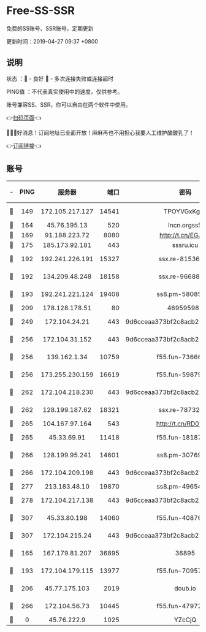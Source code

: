 # Free-SS-SSR

免费的SS账号、SSR账号，定期更新

更新时间：2019-04-27 09:37 +0800

## 说明

状态     ：🙂 - 良好 🙁 - 多次连接失败或连接超时

PING值   ：不代表真实使用中的速度，仅供参考。

账号兼容SS、SSR，你可以自由在两个软件中使用。

👉[扫码页面](https://liesauer.github.io/Free-SS-SSR/)👈

🎉🎉🎉好消息！订阅地址已全面开放！麻麻再也不用担心我要人工维护酸酸乳了！

👉[订阅链接](https://www.liesauer.net/yogurt/subscribe?ACCESS_TOKEN=DAYxR3mMaZAsaqUb)👈

## 账号

|-|PING|服务器|端口|密码|加密方式|区域|
|:----:|:----:|:-----:|-----:|:----:|:----:|:----:|
|🙂|149|172.105.217.127|14541|TPOYVGxKglpi|aes-256-cfb|JP|
|🙂|164|45.76.195.13|520|lncn.orgss5|rc4|JP|
|🙂|169|91.188.223.72|8080|http://t.cn/EGJIyrl|rc4-md5|RU|
|🙂|175|185.173.92.181|443|sssru.icu|rc4-md5|RU|
|🙂|192|192.241.226.191|15327|ssx.re-81536491|aes-256-cfb|US|
|🙂|192|134.209.48.248|18158|ssx.re-96688655|aes-256-cfb|US|
|🙂|193|192.241.221.124|19408|ss8.pm-58085751|aes-256-cfb|US|
|🙂|209|178.128.178.51|80|469595985|chacha20|US|
|🙂|249|172.104.24.21|443|9d6cceaa373bf2c8acb22e60b6a58be6|aes-256-cfb|US|
|🙂|256|172.104.31.152|443|9d6cceaa373bf2c8acb22e60b6a58be6|aes-256-cfb|US|
|🙂|256|139.162.1.34|10759|f55.fun-73666722|aes-256-cfb|SG|
|🙂|256|173.255.230.159|16619|f55.fun-59879054|aes-256-cfb|US|
|🙂|262|172.104.218.230|443|9d6cceaa373bf2c8acb22e60b6a58be6|aes-256-cfb|US|
|🙂|262|128.199.187.62|18321|ssx.re-78732980|aes-256-cfb|SG|
|🙂|265|104.167.97.164|543|http://t.cn/RD0D7sx|rc4-md5|CA|
|🙂|265|45.33.69.91|11418|f55.fun-18187901|aes-256-cfb|US|
|🙂|266|128.199.95.241|14601|ss8.pm-30769440|aes-256-cfb|SG|
|🙂|266|172.104.209.198|443|9d6cceaa373bf2c8acb22e60b6a58be6|aes-256-cfb|US|
|🙂|277|213.183.48.10|19870|ss8.pm-49654295|rc4-md5|RU|
|🙂|278|172.104.217.138|443|9d6cceaa373bf2c8acb22e60b6a58be6|aes-256-cfb|US|
|🙂|307|45.33.80.198|14060|f55.fun-40876672|aes-256-cfb|US|
|🙂|307|172.104.215.24|443|9d6cceaa373bf2c8acb22e60b6a58be6|aes-256-cfb|US|
|🙂|165|167.179.81.207|36895|36895|aes-256-cfb|JP|
|🙂|193|172.104.179.115|13977|f55.fun-70957835|aes-256-cfb|SG|
|🙂|206|45.77.175.103|2019|doub.io|aes-128-ctr|SG|
|🙂|266|172.104.56.73|10445|f55.fun-47972677|aes-256-cfb|SG|
|🙁|0|45.76.222.9|1025|YZcCjQ|rc4-md5|JP|
